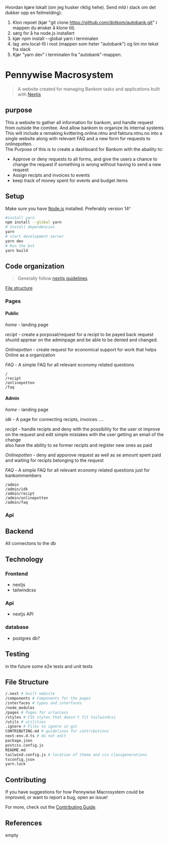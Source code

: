Hvordan kjøre lokalt (om jeg husker riktig hehe). Send mld i slack om det dukker opp en feilmelding):
1) Klon repoet (kjør "git clone https://github.com/dotkom/autobank.git" i mappen du ønsker å klone til).
1) sørg for å ha node.js installert
2) kjør npm install --global yarn i terminalen
3) lag .env.local-fil i root (mappen som heter "autobank") og lim inn tekst fra slack
4) Kjør "yarn dev" i terminalen fra "autobank"-mappen.


# Pennywise Macrosystem

> A website created for managing Bankom tasks and applications bullt with [Nextjs](https://nextjs.org)

## purpose

This a website to gather all information for bankom, and handle request from outside the comitee. And allow bankom to organize its internal systems
This will include a remaking kvittering.online.ntnu and faktura.ntnu.no into a single website along with relevant FAQ and a new form for requests to onlinepotten.  
The Purpose of this is to create a dashboard for Bankom with the abaility to:

- Approve or deny requests to all forms, and give the users a chance to change the request if something is wrong without having to send a new request
- Assign recipts and invoices to events
- keep track of money spent for events and budget items

## Setup

Make sure you have [Node.js](https://nodejs.org/en/) installed. Preferably version 14^

```sh
#install yarn
npm install --global yarn
# Install dependencies
yarn
# start development server
yarn dev
# Run the bot
yarn build
```

## Code organization

> Generally follow [nextjs guidelines](https://nextjs.org/docs)

[File structure](##file-structure)

### Pages

#### Public

_home_ - landing page

_recipt_ - create a porposal/request for a recipt to be payed back
request shuold apprear on the adminpage and be able to be denied and changed.

_Onlinepotten_ - create request for economical support for work that helps Online as a organization

_FAQ_ - A simple FAQ for all relevant economy related questions

```
/
/recipt
/onlinepotten
/faq
```

#### Admin

_home_ - landing page

_idk_ - A page for connecting recipts, invoices ....

_recipt_ - handle recipts and deny with the possibility for the user ot improve on the request and edit simple mistakes with the user getting an email of the change  
also have the ability to se former recipts and register new ones as paid

_Onlinepotten_ - deny and apporove request as well as se amount spent paid and waiting for recipts belonging to the request

_FAQ_ - A simple FAQ for all relevant economy related questions just for bankommembers

```
/admin
/admin/idk
/admin/recipt
/admin/onlinepotten
/admin/faq
```

### Api

## Backend

All connectons to the db

## Technology

### Frontend

- nextjs
- tailwindcss

### Api

- nextjs API

### database

- postgres db?

## Testing

in the future some e2e tests and unit tests

## File Structure

```bash
/.next # built website
/components # Components for the pages
/interfaces # types and interfaces
/node_modules
/pages # Pages for urlaccess
/styles # CSS styles that doesn't fit tailwindcss
/utils # utilities
.ignore # Files to ignore in git
CONTRIBUTING.md # guidelines for contributions
next-env.d.ts # do not edit
package.json
postcss.config.js
README.md
tailwind.config.js # location of theme and css classgenerations
tsconfig.json
yarn.lock
```

## Contributing

If you have suggestions for how Pennywise Macrosystem could be improved, or want to report a bug, open an issue!

For more, check out the [Contributing Guide](CONTRIBUTING.md).

## References

empty
